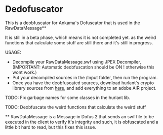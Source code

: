 # Dedofuscator
This is a deobfuscator for Ankama's Dofuscator that is used in the RawDataMessage**

It is still in a beta phase, which means it is not completed yet. as the weird functions that calculate some stuff are still there and it's still in progress.

USAGE:

- Decompile your RawDataMessage.swf using JPEX Decompiler, (IMPORTANT: Automatic deobfuscation should be ON ! otherwise this wont work.)
- Put your decompiled sources in the /Input folder, then run the program.
- Once you have the deobfuscated sources, download hurlant's crypto library sources from [here](https://crypto.hurlant.com/demo/srcview/Crypto.zip), and add everything to an adobe AIR project.

TODO: Fix garbage names for some classes in the hurlant lib.

TODO: Deobfuscate the weird functions that calculate the weird stuff

** RawDataMessage is a Message in Dofus 2 that sends an swf file to be executed in the client to verify it's integrity and such, it is obfuscated and a little bit hard to read, but this fixes this issue.
